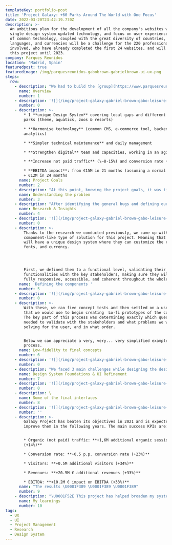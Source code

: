 ```yaml
---
templateKey: portfolio-post
title: 'Project Galaxy: +60 Parks Around The World with One Focus'
date: 2022-03-20T23:42:19.770Z
description: >-
  An ambitious plan for the development of all the company's websites with a
  single design system updated technology, and focus on user experience. The use
  of common technology, coupled with the great diversity of countries,
  languages, and currencies will be a challenge for the 220 professionals
  involved, who have already completed the first 24 websites, and will work on
  this project until 2023.
company: Parques Reunidos
location: 'Madrid, Spain'
featuredpost: true
featuredimage: /img/parquesreunidos-gabobrown-gabrielbrown-ui-ux.png
steps:
  row:
    - description: "We had to build the [group](https://www.parquesreunidos.com)'s global websites with a unique design system, and an upgraded and common technology (funnel and e-commerce) focusing on the enhancement of the user experience and the maximisation of the online sales.\n\n* +80 websites \U0001F4BB\n* 2 experiences (mobile & desktop/tablet adapted) \U0001F4F2\n* +11 languages \U0001F4AC\n* +15 countries \U0001F30E\n* 5 currencies \U0001F4B6\n\nTo achieve this project, +220 dedicated multidisciplinary FTEs are being orchestrated with the client and two service providers (Analytics, Search Strategy, UX/UI, Web Development, and Content). This case study will be focused only on the UX/UI part.\n\nThe role I played in this project was **UI &** **UX Consultant.** We were a team of 6 -incredible- product specialists ([Elena Benito](https://www.linkedin.com/in/elena-benito-miralles-28743253/), [Olmo Romero](https://www.linkedin.com/in/olmor/), [Almudena Trujillano](https://www.linkedin.com/in/almudena-trujillano-rojano-productdesigner-ux-ui/), [Antonio Jimeno](https://www.linkedin.com/in/antonio-jimeno/), [Pablo de Juan](https://www.linkedin.com/in/pablo-de-juan-mas/) and [Bianca Brachetti](https://www.linkedin.com/in/bianca-bracchetti-6089a5177/)). The tools used for this project were Sketch, Figma, Trello, InVision, Abstract, Jira and Excel."
      name: Overview
      number: 1
    - description: '![](/img/project-galaxy-gabriel-brown-gabo-leisure-parks05.png)'
      number: 0
    - description: >-
        * 1 **unique Design System** covering local gaps and different types of
        parks (theme, aquatics, zoos & resorts)

        * **Harmonise technology** (common CMS, e-commerce tool, backend &
        analytics)

        * **Simpler technical maintenance** and daily management

        * **Strengthen digital** team and capacities, working in an agile way

        * **Increase not paid traffic** (\~8-15%) and conversion rate (\~20%)

        * **EBITDA impact**: from €15M in 21 months (assuming a normal year) to
        + €12M in 24 months
      name: Project Goals
      number: 2
    - description: "At this point, knowing the project goals, it was time to identify the main problems in their current websites. Listed below are some of the main issues \U0001F6A9 we saw in the Legacy webs:\n\n1. Not user friendly \n2. Small text, CTAs that weren’t clear and confusing navigation\n3. The menu header wasn't clear\n4. Not accessible\n5. Bad responsive experience\n6. Too many (confusing) steps during the ticket purchase process causing users leakage in the most important steps"
      name: Understanding the problem
      number: 3
    - description: "After identifying the general bugs and defining our goals for the project, we proceed to divide the parks into waves, each wave had a specific thematic and reason to be:\n\n* \U0001F30A\U0001F3A2 Wave 1   \\_\\_\\_\\__   **European Themed Parks**\n* \U0001F30A\U0001F3A1 Wave 2 \\_\\_\\_\\_ **American & Australian Themed Parks**\n* \U0001F30A\U0001F43C Wave 3 \\_\\_\\_\\_ **ZOOs & Aquariums**\n* \U0001F30A\U0001F3E8 Wave 4 \\_\\_\\_\\_ **Resort Parks**\n* \U0001F30A\U0001F4A7 Wave 5 \\_\\_\\_\\_ **Aquatic Parks** \n\nHence, we proceed to interview a responsible for each park, so we could gather the maximum information about their current pain points with their webs and payment funnels, and also, to understand the cultural differences and needs of each park to take them into account while designing the new platform. Furthermore, using these insights we crafted 10 personas, to capture the pain points and frustrations of our target users."
      name: Research & Insights
      number: 4
    - description: '![](/img/project-galaxy-gabriel-brown-gabo-leisure-parks-07.png)'
      number: 0
    - description: >-
        Thanks to the research we conducted previously, we came up with a
        component-like type of solution for this project. Meaning that all parks
        will have a unique design system where they can customize the colours,
        fonts, and currency.




        First, we defined them to a functional level, validating their
        functionalities with the key stakeholders, making sure they will be
        fully responsive, accessible, and coherent throughout the whole web.
      name: 'Defining the components '
      number: 5
    - description: '![](/img/project-galaxy-gabriel-brown-gabo-leisure-parks-06.png)'
      number: 0
    - description: >-
        With these, we ran five concept tests and then settled on a user flow
        that we would use to begin creating  Lo-fi prototypes of the components.
        The key part of this process was determining exactly which questions we
        needed to validate with the stakeholders and what problems we were
        solving for the user, and in what order. 


        Below we can appreciate a very, very... very simplified example of this
        process.
      name: Low-fidelity to final concepts
      number: 6
    - description: '![](/img/project-galaxy-gabriel-brown-gabo-leisure-parks02.png)'
      number: 0
    - description: "We faced 3 main challenges while designing the design system, those were:\n\n\n\n* Neutral Interface that could be accessible to all parks\n* Customisable interface where branding should be shown on the interface\n* Skeuomorphism vs. Flat design, going from more to less.\n\n\n\nEvery design system is supported on top of some main basics that will help to build the rest of the components and give unity and consistency to all the elements\n\n\n\n**\U0001F4D0 Grid**: To give a basis for where the website will be built. We established a 12-column grid for desktop and a 4-column for mobile.\n\n**\U0001F524 Typography**: Two were proposed by the team (Anton & Barlow), but parks were treated particularly in case they needed another font.\n\n**\U0001F3A8 Colours**: Defined according to each park’s branding system \n\n**\U0001F3A2 Iconography and patterns**: Unique and simple style for all parks to enhance the communication and help the brand to be more powerful."
      name: Design System Foundations & UI Refinement
      number: 7
    - description: '![](/img/project-galaxy-gabriel-brown-gabo-leisure-parks04.png)'
      number: 0
    - description: \
      name: Some of the final interfaces
      number: 8
    - description: '![](/img/project-galaxy-gabriel-brown-gabo-leisure-parks-03.png)'
      number: ''
    - description: >-
        Galaxy Project has beaten its objectives in 2021 and is expected to even
        improve them in the following years. The main success KPIs are: 


        * Organic (not paid) traffic: **+1,6M additional organic sessions
        (+14%)**

        * Conversion rate: **+0.5 p.p. conversion rate (+23%)**

        * Visitors: **+0.5M additional visitors (+34%)**

        * Revenues: **+20.5M € additional revenues (+33%)**

        * EBITDA: **+10.2M € impact on EBITDA (+33%)**
      name: "The results \U0001F389 \U0001F389 \U0001F389"
      number: 9
    - description: "\U0001F52E This project has helped broaden my system-level product thinking. I was also able to foster strong collaboration by working with other teams tackling similar challenges.\n\n\n\n\U0001F587 It also taught me how to better mix the Business, Coding, and Design worlds together.\n\n\n\n\U0001F4AB And on a more personal level, I learned how to get a more balanced personal-work life."
      name: My learnings
      number: 10
tags:
  - UX
  - UI
  - Project Management
  - Research
  - Design System
---
```


